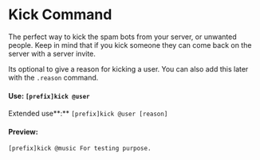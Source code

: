 # Kick Command

The perfect way to kick the spam bots from your server, or unwanted people. Keep in mind that if you kick someone they can come back on the server with a server invite.

Its optional to give a reason for kicking a user. You can also add this later with the `.reason` command.

#### Use: `[prefix]kick @user`

Extended use**:** `[prefix]kick @user [reason]`

#### Preview:

`[prefix]kick @music For testing purpose.`

